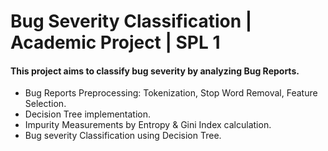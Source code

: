 # Bug Severity Classification | Academic Project | SPL 1

#### This project aims to classify bug severity by analyzing Bug Reports.
* Bug Reports Preprocessing: Tokenization, Stop Word Removal, Feature Selection.
* Decision Tree implementation.   
* Impurity Measurements by Entropy & Gini Index calculation.     
* Bug severity Classification using Decision Tree.
